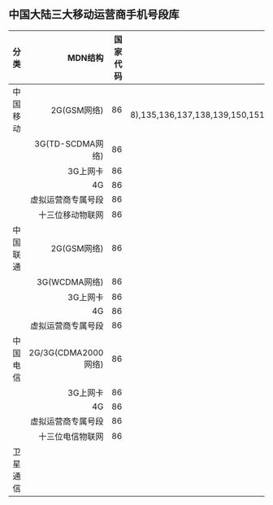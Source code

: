 ## 中国大陆三大移动运营商手机号段库

| 分类     | MDN结构            |  国家代码 |MAC|
| -------- | -----:             | ----:  	|----:  |
| 中国移动 | 2G(GSM网络)        | 86 		|134x(0-8),135,136,137,138,139,150,151,152,158,159,182,183,184|
|          | 3G(TD-SCDMA网络)   | 86 		|157,187,188,198|
|          | 3G上网卡           | 86 		|147, 148|
|          | 4G  	            | 86 		|178|
|          | 虚拟运营商专属号段 | 86 		|1705|
|          | 十三位移动物联网   | 86 		|144|
|中国联通  | 2G(GSM网络)        | 86 		|130,131,132,155,156 |
|          | 3G(WCDMA网络)     	| 86 		|185,186 |
|          | 3G上网卡           | 86 		|145,146 |
|          | 4G  	            | 86 		|176,185,166|
|          | 虚拟运营商专属号段	| 86 		|1709|
| 中国电信 | 2G/3G(CDMA2000网络)| 86 		|133,153,180,181,189 |
|          | 3G上网卡	        | 86 		| |
|          | 4G	                | 86 		|177,174,199 |
|          | 虚拟运营商专属号段	| 86 		|1700 |
|          | 十三位电信物联网	| 86 		|141 |
| 卫星通信 | 	                |  			|1349 |